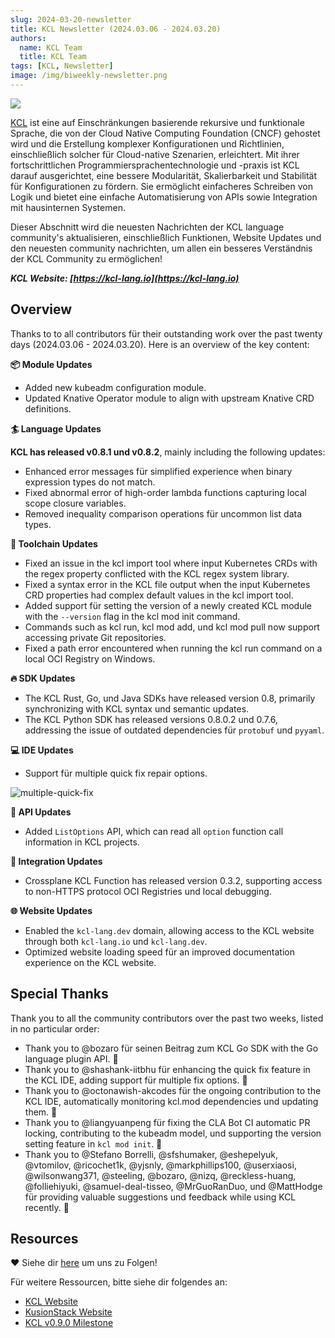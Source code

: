 ```yaml
---
slug: 2024-03-20-newsletter
title: KCL Newsletter (2024.03.06 - 2024.03.20)
authors:
  name: KCL Team
  title: KCL Team
tags: [KCL, Newsletter]
image: /img/biweekly-newsletter.png
---
```


![](/img/biweekly-newsletter.png)

[KCL](https://github.com/kcl-lang) ist eine auf Einschränkungen basierende rekursive und funktionale Sprache, die von der Cloud Native Computing Foundation (CNCF) gehostet wird und die Erstellung komplexer Konfigurationen und Richtlinien, einschließlich solcher für Cloud-native Szenarien, erleichtert. Mit ihrer fortschrittlichen Programmiersprachentechnologie und -praxis ist KCL darauf ausgerichtet, eine bessere Modularität, Skalierbarkeit und Stabilität für Konfigurationen zu fördern. Sie ermöglicht einfacheres Schreiben von Logik und bietet eine einfache Automatisierung von APIs sowie Integration mit hausinternen Systemen.

Dieser Abschnitt wird die neuesten Nachrichten der KCL language community's aktualisieren, einschließlich Funktionen, Website Updates und den neuesten community nachrichten, um allen ein besseres Verständnis der KCL Community zu ermöglichen!

**_KCL Website: [https://kcl-lang.io](https://kcl-lang.io)_**

## Overview

Thanks to to all contributors für their outstanding work over the past twenty days (2024.03.06 - 2024.03.20). Here is an overview of the key content:

**📦 Module Updates**

- Added new kubeadm configuration module.
- Updated Knative Operator module to align with upstream Knative CRD definitions.

**🏄 Language Updates**

**KCL has released v0.8.1 und v0.8.2**, mainly including the following updates:

- Enhanced error messages für simplified experience when binary expression types do not match.
- Fixed abnormal error of high-order lambda functions capturing local scope closure variables.
- Removed inequality comparison operations für uncommon list data types.

**🔧 Toolchain Updates**

- Fixed an issue in the kcl import tool where input Kubernetes CRDs with the regex property conflicted with the KCL regex system library.
- Fixed a syntax error in the KCL file output when the input Kubernetes CRD properties had complex default values in the kcl import tool.
- Added support für setting the version of a newly created KCL module with the `--version` flag in the kcl mod init command.
- Commands such as kcl run, kcl mod add, und kcl mod pull now support accessing private Git repositories.
- Fixed a path error encountered when running the kcl run command on a local OCI Registry on Windows.

**🔥 SDK Updates**

- The KCL Rust, Go, und Java SDKs have released version 0.8, primarily synchronizing with KCL syntax und semantic updates.
- The KCL Python SDK has released versions 0.8.0.2 und 0.7.6, addressing the issue of outdated dependencies für `protobuf` und `pyyaml`.

**💻 IDE Updates**

- Support für multiple quick fix repair options.

![multiple-quick-fix](/img/blog/2024-03-20-newsletter/multiple-quick-fix.png)

**🎁 API Updates**

- Added `ListOptions` API, which can read all `option` function call information in KCL projects.

**🚢 Integration Updates**

- Crossplane KCL Function has released version 0.3.2, supporting access to non-HTTPS protocol OCI Registries und local debugging.

**🌐 Website Updates**

- Enabled the `kcl-lang.dev` domain, allowing access to the KCL website through both `kcl-lang.io` und `kcl-lang.dev`.
- Optimized website loading speed für an improved documentation experience on the KCL website.

## Special Thanks

Thank you to all the community contributors over the past two weeks, listed in no particular order:

- Thank you to @bozaro für seinen Beitrag zum KCL Go SDK with the Go language plugin API. 🙌
- Thank you to @shashank-iitbhu für enhancing the quick fix feature in the KCL IDE, adding support für multiple fix options. 🙌
- Thank you to @octonawish-akcodes für the ongoing contribution to the KCL IDE, automatically monitoring kcl.mod dependencies und updating them. 🙌
- Thank you to @liangyuanpeng für fixing the CLA Bot CI automatic PR locking, contributing to the kubeadm model, und supporting the version setting feature in `kcl mod init`. 🙌
- Thank you to @Stefano Borrelli, @sfshumaker, @eshepelyuk, @vtomilov, @ricochet1k, @yjsnly, @markphillips100, @userxiaosi, @wilsonwang371, @steeling, @bozaro, @nizq, @reckless-huang, @folliehiyuki, @samuel-deal-tisseo, @MrGuoRanDuo, und @MattHodge für providing valuable suggestions und feedback while using KCL recently. 🙌

## Resources

❤️ Siehe dir [here](https://github.com/kcl-lang/community) um uns zu Folgen!

Für weitere Ressourcen, bitte siehe dir folgendes an:

- [KCL Website](https://kcl-lang.io/)
- [KusionStack Website](https://kusionstack.io/)
- [KCL v0.9.0 Milestone](https://github.com/kcl-lang/kcl/milestone/9)
